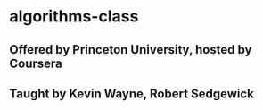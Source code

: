 # algorithms-class
## Offered by Princeton University, hosted by Coursera
## Taught by Kevin Wayne, Robert Sedgewick
